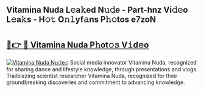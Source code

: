 ## Vitamina Nuda L𝚎a𝚔ed N𝚞𝚍e - Part-hnz Vi𝚍𝚎o L𝚎a𝚔s - H𝚘𝚝 O𝚗𝚕yf𝚊ns P𝚑𝚘tos e7zoN

# <h2><a href="http://kfdocl.oniu.top/?m=Vitamina+Nuda">🔗👉 🔴 Vitamina Nuda P𝚑ot𝚘𝚜 V𝚒d𝚎o</a></h2>

[![Vitamina Nuda Nu𝚍e𝚜](https://i.imgur.com/0qMVB7G.gif)](http://kfdocl.oniu.top/?m=Vitamina+Nuda)
Social media innovator Vitamina Nuda, recognized for sharing dance and lifestyle knowledge, through presentations and vlogs. Trailblazing scientist researcher Vitamina Nuda, recognized for their groundbreaking discoveries and commitment to advancing knowledge.  
